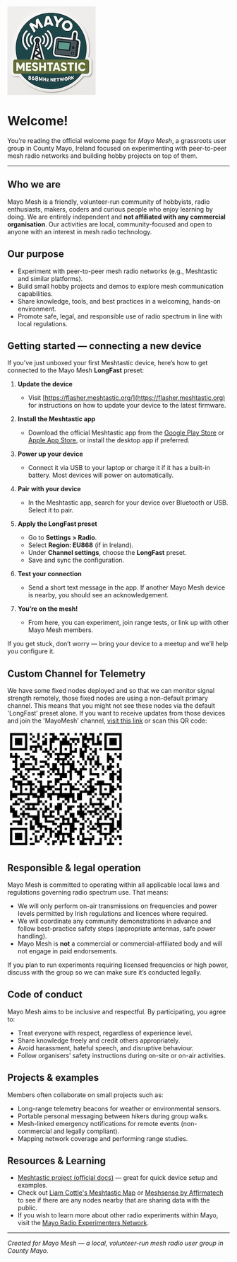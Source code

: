![image](mayo-mesh-sticker-200.png)
# Welcome!

You’re reading the official welcome page for *Mayo Mesh*, a grassroots user group in County Mayo, Ireland focused on experimenting with peer-to-peer mesh radio networks and building hobby projects on top of them.

---

## Who we are
Mayo Mesh is a friendly, volunteer-run community of hobbyists, radio enthusiasts, makers, coders and curious people who enjoy learning by doing. We are entirely independent and **not affiliated with any commercial organisation**. Our activities are local, community-focused and open to anyone with an interest in mesh radio technology.

## Our purpose
- Experiment with peer-to-peer mesh radio networks (e.g., Meshtastic and similar platforms).
- Build small hobby projects and demos to explore mesh communication capabilities.
- Share knowledge, tools, and best practices in a welcoming, hands-on environment.
- Promote safe, legal, and responsible use of radio spectrum in line with local regulations.

## Getting started — connecting a new device
If you’ve just unboxed your first Meshtastic device, here’s how to get connected to the Mayo Mesh **LongFast** preset:

1. **Update the device**
    - Visit [https://flasher.meshtastic.org/](https://flasher.meshtastic.org) for instructions on how to update your device to the latest firmware.

2. **Install the Meshtastic app**  
   - Download the official Meshtastic app from the [Google Play Store](https://play.google.com/store/apps/details?id=com.geeksville.mesh&hl=en_IE&pli=1) or [Apple App Store](https://apps.apple.com/in/app/meshtastic/id1586432531), or install the desktop app if preferred.

3. **Power up your device**  
   - Connect it via USB to your laptop or charge it if it has a built-in battery. Most devices will power on automatically.

4. **Pair with your device**  
   - In the Meshtastic app, search for your device over Bluetooth or USB. Select it to pair.

5. **Apply the LongFast preset**  
   - Go to **Settings > Radio**.  
   - Select **Region: EU868** (if in Ireland).  
   - Under **Channel settings**, choose the **LongFast** preset.  
   - Save and sync the configuration.

6. **Test your connection**  
   - Send a short text message in the app. If another Mayo Mesh device is nearby, you should see an acknowledgement.

7. **You’re on the mesh!**  
   - From here, you can experiment, join range tests, or link up with other Mayo Mesh members.

If you get stuck, don’t worry — bring your device to a meetup and we’ll help you configure it.

## Custom Channel for Telemetry

We have some fixed nodes deployed and so that we can monitor signal strength remotely, those fixed nodes are using a non-default primary channel. This means that you might not see these nodes via the default 'LongFast' preset alone. If you want to receive updates from those devices and join the 'MayoMesh' channel, [visit this link](https://meshtastic.org/e/?add=true#CjESIPQmda1ZdXSfOrmj5IqHaCj7GRFJ94Fp-pT1No2N61K2GghNYXlvTWVzaCUBAAAAEgwIATgDQANIAVAbaAE) or scan this QR code:

![image](mayo-mesh-channel-add.jpeg)

## Responsible & legal operation
Mayo Mesh is committed to operating within all applicable local laws and regulations governing radio spectrum use. That means:
- We will only perform on-air transmissions on frequencies and power levels permitted by Irish regulations and licences where required.
- We will coordinate any community demonstrations in advance and follow best-practice safety steps (appropriate antennas, safe power handling).
- Mayo Mesh is **not** a commercial or commercial-affiliated body and will not engage in paid endorsements.

If you plan to run experiments requiring licensed frequencies or high power, discuss with the group so we can make sure it’s conducted legally.

## Code of conduct
Mayo Mesh aims to be inclusive and respectful. By participating, you agree to:
- Treat everyone with respect, regardless of experience level.
- Share knowledge freely and credit others appropriately.
- Avoid harassment, hateful speech, and disruptive behaviour.
- Follow organisers’ safety instructions during on-site or on-air activities.

## Projects & examples
Members often collaborate on small projects such as:
- Long-range telemetry beacons for weather or environmental sensors.
- Portable personal messaging between hikers during group walks.
- Mesh-linked emergency notifications for remote events (non-commercial and legally compliant).
- Mapping network coverage and performing range studies.

## Resources & Learning
- [Meshtastic project (official docs)](https://meshtastic.org/docs/getting-started/) — great for quick device setup and examples.
- Check out [Liam Cottle's Meshtastic Map](https://meshtastic.liamcottle.net/?lat=53.832230300637704&lng=350.7948303222657&zoom=10) or [Meshsense by Affirmatech](https://meshsense.affirmatech.com/) to see if there are any nodes nearby that are sharing data with the public.
- If you wish to learn more about other radio experiments within Mayo, visit the [Mayo Radio Experimenters Network](https://www.facebook.com/p/Mayo-Radio-Experimenters-Network-100064833669220/).

---

*Created for Mayo Mesh — a local, volunteer-run mesh radio user group in County Mayo.*
